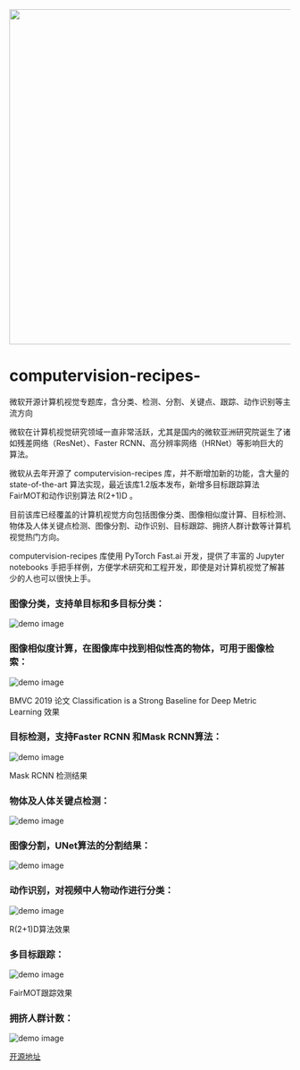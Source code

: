 
<div align="center">
  <img src="images/52CV.gif" width="600"/>
</div>

# computervision-recipes-
微软开源计算机视觉专题库，含分类、检测、分割、关键点、跟踪、动作识别等主流方向


微软在计算机视觉研究领域一直非常活跃，尤其是国内的微软亚洲研究院诞生了诸如残差网络（ResNet）、Faster RCNN、高分辨率网络（HRNet）等影响巨大的算法。



微软从去年开源了 computervision-recipes 库，并不断增加新的功能，含大量的 state-of-the-art 算法实现，最近该库1.2版本发布，新增多目标跟踪算法FairMOT和动作识别算法 R(2+1)D 。



目前该库已经覆盖的计算机视觉方向包括图像分类、图像相似度计算、目标检测、物体及人体关键点检测、图像分割、动作识别、目标跟踪、拥挤人群计数等计算机视觉热门方向。



computervision-recipes 库使用 PyTorch  Fast.ai 开发，提供了丰富的 Jupyter notebooks 手把手样例，方便学术研究和工程开发，即使是对计算机视觉了解甚少的人也可以很快上手。


### 图像分类，支持单目标和多目标分类：

![demo image](images/1.png)

### 图像相似度计算，在图像库中找到相似性高的物体，可用于图像检索：
![demo image](images/2.png)

BMVC 2019 论文 Classification is a Strong Baseline for Deep Metric Learning 效果

### 目标检测，支持Faster RCNN 和Mask RCNN算法：
![demo image](images/3.png)

Mask RCNN 检测结果

### 物体及人体关键点检测：
![demo image](images/4.png)

### 图像分割，UNet算法的分割结果：
![demo image](images/5.png)

### 动作识别，对视频中人物动作进行分类：
![demo image](images/6.gif)

R(2+1)D算法效果

### 多目标跟踪：
![demo image](images/7.gif)

FairMOT跟踪效果

### 拥挤人群计数：
![demo image](images/8.png)


[开源地址](https://github.com/microsoft/computervision-recipes)

